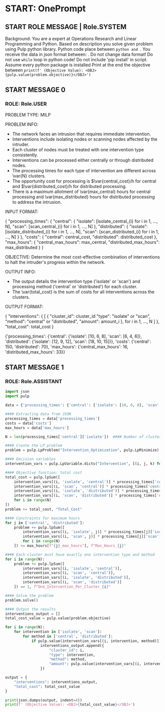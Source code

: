 # START: OnePrompt 
## START ROLE MESSAGE | Role.SYSTEM 
Background: You are a expert at Operations Research and Linear Programming and Python. Based on description you solve given problem using Pulp python library. Python code place between ```python and ```. You receive the data in json format between: <DATA></DATA>. Do not change data format! Do not use `while` loop in python code! Do not include 'pip install' in script. Assume every python package is installed Print at the end the objective between <OBJ></OBJ> `print(f' (Objective Value): <OBJ>{pulp.value(problem.objective)}</OBJ>')`  
## START MESSAGE 0 
### ROLE: Role.USER
<DESCRIPTION>
PROBLEM TYPE: MILP

PROBLEM INFO:

- The network faces an intrusion that requires immediate intervention.
- Interventions include isolating nodes or scanning nodes affected by the intruder.
- Each cluster of nodes must be treated with one intervention type consistently.
- Interventions can be processed either centrally or through distributed nodes.
- The processing times for each type of intervention are different across \var{N} clusters.
- The opportunity cost for processing is $\var{central_cost}/h for central and $\var{distributed_cost}/h for distributed processing.
- There is a maximum allotment of \var{max_central} hours for central processing and \var{max_distributed} hours for distributed processing to address the intrusion.

INPUT FORMAT: 

{
    "processing_times": {
        "central": {
            "isolate": [isolate_central_{i} for i in 1, ..., N],
            "scan": [scan_central_{i} for i in 1, ..., N]
        },
        "distributed": {
            "isolate": [isolate_distributed_{i} for i in 1, ..., N],
            "scan": [scan_distributed_{i} for i in 1, ..., N]
        }
    },
    "costs": {
        "central": central_cost,
        "distributed": distributed_cost
    },
    "max_hours": {
        "central_max_hours": max_central,
        "distributed_max_hours": max_distributed
    }
}

OBJECTIVE: Determine the most cost-effective combination of interventions to halt the intruder's progress within the network.

OUTPUT INFO:

- The output details the intervention type ('isolate' or 'scan') and processing method ('central' or 'distributed') for each cluster.
- The \var{total_cost} is the sum of costs for all interventions across the clusters.

OUTPUT FORMAT:

{
    "interventions": {
        [
            {
            "cluster_id": cluster_id
            "type": "isolate" or "scan",
            "method": "central" or "distributed",
            "amount": amount_i
            },
            for i in 1, ..., N
        ]
    },
    "total_cost": total_cost
}





</DESCRIPTION>
<DATA>
{'processing_times': {'central': {'isolate': [10, 6, 8], 'scan': [6, 4, 6]}, 'distributed': {'isolate': [12, 9, 12], 'scan': [18, 10, 15]}}, 'costs': {'central': 150, 'distributed': 70}, 'max_hours': {'central_max_hours': 16, 'distributed_max_hours': 33}}</DATA>


## START MESSAGE 1 
### ROLE: Role.ASSISTANT
```python
import json
import pulp

data = {'processing_times': {'central': {'isolate': [10, 6, 8], 'scan': [6, 4, 6]}, 'distributed': {'isolate': [12, 9, 12], 'scan': [18, 10, 15]}}, 'costs': {'central': 150, 'distributed': 70}, 'max_hours': {'central_max_hours': 16, 'distributed_max_hours': 33}}

#### Extracting data from JSON
processing_times = data['processing_times']
costs = data['costs']
max_hours = data['max_hours']

N = len(processing_times['central']['isolate'])  #### Number of clusters

#### Create the LP problem
problem = pulp.LpProblem("Intervention_Optimization", pulp.LpMinimize)

#### Decision variables
intervention_vars = pulp.LpVariable.dicts("Intervention", [(i, j, k) for i in range(N) for j in ['isolate', 'scan'] for k in ['central', 'distributed']], lowBound=0, cat='Binary')

#### Objective function: total cost
total_cost = pulp.lpSum([
    intervention_vars[(i, 'isolate', 'central')] * processing_times['central']['isolate'][i] * costs['central'] / 60 +
    intervention_vars[(i, 'scan', 'central')] * processing_times['central']['scan'][i] * costs['central'] / 60 +
    intervention_vars[(i, 'isolate', 'distributed')] * processing_times['distributed']['isolate'][i] * costs['distributed'] / 60 +
    intervention_vars[(i, 'scan', 'distributed')] * processing_times['distributed']['scan'][i] * costs['distributed'] / 60
    for i in range(N)
])
problem += total_cost, "Total_Cost"

#### Constraints for maximum hours
for j in ['central', 'distributed']:
    problem += pulp.lpSum([
        intervention_vars[(i, 'isolate', j)] * processing_times[j]['isolate'][i] +
        intervention_vars[(i, 'scan', j)] * processing_times[j]['scan'][i]
        for i in range(N)
    ]) <= max_hours[f"{j}_max_hours"], f"Max_Hours_{j}"

#### Each cluster must have exactly one intervention type and method
for i in range(N):
    problem += pulp.lpSum([
        intervention_vars[(i, 'isolate', 'central')],
        intervention_vars[(i, 'scan', 'central')],
        intervention_vars[(i, 'isolate', 'distributed')],
        intervention_vars[(i, 'scan', 'distributed')]
    ]) == 1, f"One_Intervention_Per_Cluster_{i}"

#### Solve the problem
problem.solve()

#### Output the results
interventions_output = []
total_cost_value = pulp.value(problem.objective)

for i in range(N):
    for intervention in ['isolate', 'scan']:
        for method in ['central', 'distributed']:
            if pulp.value(intervention_vars[(i, intervention, method)]) == 1:
                interventions_output.append({
                    "cluster_id": i,
                    "type": intervention,
                    "method": method,
                    "amount": pulp.value(intervention_vars[(i, intervention, method)])
                })

output = {
    "interventions": interventions_output,
    "total_cost": total_cost_value
}

print(json.dumps(output, indent=4))
print(f' (Objective Value): <OBJ>{total_cost_value}</OBJ>')
```

